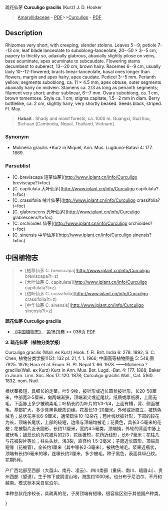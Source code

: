 疏花仙茅 **Curculigo gracilis** (Kurz) J. D. Hooker

> [Amaryllidaceae](http://www.iplant.cn/info/Amaryllidaceae?t=foc) - [PDF](http://www.iplant.cn/foc/pdf/Amaryllidaceae.pdf)>>[Curculigo](http://www.iplant.cn/info/Curculigo?t=foc) - [PDF](http://www.iplant.cn/foc/pdf/Curculigo.pdf)

## Description

Rhizomes very short, with creeping, slender stolons. Leaves 5--9; petiole 7--13 cm; leaf blade lanceolate to suboblong-lanceolate, 20--50 × 3--5 cm, papery to thickly so, adaxially glabrous, abaxially slightly pilose on veins, base acuminate, apex acuminate to subcaudate. Flowering stems decumbent to suberect, 13--20 cm, brown hairy. Racemes 6--9 cm, usually laxly 10--12-flowered; bracts linear-lanceolate, basal ones longer than flowers, margin and apex hairy, apex caudate. Pedicel 3--5 mm. Perianth yellow; segments suboblong, ca. 11 × 4.5 mm, apex obtuse, outer segments abaxially hairy on midvein. Stamens ca. 2/3 as long as perianth segments; filament very short; anther sublinear, 6--7 mm. Ovary suboblong, ca. 1 cm, brown tomentose. Style ca. 1 cm; stigma capitate, 1.5--2 mm in diam. Berry bottlelike, ca. 2 cm, slightly hairy, very shortly beaked. Seeds black, striped. Fl. May.


> **Habait** : 
> Shady and moist forests; ca. 1000 m. Guangxi, Guizhou, Sichuan [Cambodia, Nepal, Thailand, Vietnam].

### Synonym
* Molineria gracilis *Kurz in Miquel, Ann. Mus. Lugduno-Batavi 4: 177. 1869.



### Parsublist

* [C.  breviscapa  短葶仙茅](http://www.iplant.cn/info/Curculigo breviscapa?t=foc)
* [C.  capitulata  大叶仙茅](http://www.iplant.cn/info/Curculigo capitulata?t=foc)
* [C.  crassifolia  绒叶仙茅](http://www.iplant.cn/info/Curculigo crassifolia?t=foc)
* [C.  glabrescens  光叶仙茅](http://www.iplant.cn/info/Curculigo glabrescens?t=foc)
* [C.  orchioides  仙茅](http://www.iplant.cn/info/Curculigo orchioides?t=foc)
* [C.  sinensis  中华仙茅](http://www.iplant.cn/info/Curculigo sinensis?t=foc)


## 中国植物志

> * [短葶仙茅  C.  breviscapa](http://www.iplant.cn/info/Curculigo breviscapa?t=z)
> * [大叶仙茅  C.  capitulata](http://www.iplant.cn/info/Curculigo capitulata?t=z)
> * [绒叶仙茅  C.  crassifolia](http://www.iplant.cn/info/Curculigo crassifolia?t=z)
> * [中华仙茅  C.  sinensis](http://www.iplant.cn/info/Curculigo sinensis?t=z)


**疏花仙茅 Curculigo gracilis**

* [《中国植物志》](http://www.iplant.cn/frps)- [第16(1)卷](http://www.iplant.cn/frps/vol/16(1)) >> 036页 [PDF](http://www.iplant.cn/frps/pdf/16(1)/036.pdf)


**3. 疏花仙茅（植物分类学报）**

Curculigo gracilis (Wall. ex Kurz) Hook. f. Fl. Brit. India 6: 278. 1892; S. C. Chen, 植物分类学报11(2): 132 pl. 21, f. 1. 1966; 中国高等植物图鉴 5: 548,图7925. 1976; Hara et al. Enum. Fl. Pl. Nepal 1: 66. 1978. ——Molineria？gracilis(Wall. ex Kurz) Kurz in Ann. Mus. Bot. Lugd. -Bat. 4: 177. 1868; Baker in Journ. Linn. Soc. Box 17: 120. 1878; Curculigo gracilis Wall., Cat. 5160. 1832. nom. Nud.

根状茎极短，具细长的走茎。叶5-9枚，披针形或近长圆状披针形，长20-50厘米，中部宽3-5厘米，向两端渐狭，顶端渐尖或近尾状，纸质或厚纸质，上面无毛，下面脉上多少被疏柔毛；叶柄长约为叶片的1/3-1/4，上面有槽，背、侧面被毛，基部扩大，多少具黑色膜质边缘。花茎长13-20厘米。外倾或近直立，被锈色绒毛；总状花序长6-9厘米，通常疏生10-12朵花；苞片线状披针形，下部的较花为长，顶端长尾状，上部的较短，边缘与顶端均被毛；花黄色，具长3-5毫米的花梗；花被裂片近长圆形，长约1.1厘米，宽约4.5毫类，顶端钝，外轮的背面中脉上被伏毛；雄蕊长约为花被片的2/3，花丝极短，花药近线形，长6-7毫米；花柱几与花被裂片等长；柱头头状，浅3裂，直径约 1.5-2毫米；子房近长圆形，顶端具短喙（花被管），全长约1厘米（其中喙长2-3毫米），被锈色绒毛。浆果近瓶状，顶端有长约6毫米的喙，连喙长约2厘米，多少被毛。种子黑色，表面具纵凸纹。花期5月。

产广西北部至西部（大苗山、南丹、凌云）、四川南部（重庆、南川、峨眉山）、贵州西部（望谟）。生于林下或阴湿山地，海拔约1000米。也分布于尼泊尔、不丹和越南。模式标本采自尼泊尔。

本种总状花序较长，具疏离的花，子房顶端有短喙，很容易区别于其他国产种类。



}